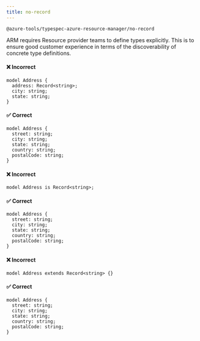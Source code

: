 ```yaml
---
title: no-record
---
```


```text title=- Full name-
@azure-tools/typespec-azure-resource-manager/no-record
```

ARM requires Resource provider teams to define types explicitly. This is to ensure good customer experience in terms of the discoverability of concrete type definitions.

#### ❌ Incorrect

```tsp
model Address {
  address: Record<string>;
  city: string;
  state: string;
}
```

#### ✅ Correct

```tsp
model Address {
  street: string;
  city: string;
  state: string;
  country: string;
  postalCode: string;
}
```

#### ❌ Incorrect

```tsp
model Address is Record<string>;
```

#### ✅ Correct

```tsp
model Address {
  street: string;
  city: string;
  state: string;
  country: string;
  postalCode: string;
}
```

#### ❌ Incorrect

```tsp
model Address extends Record<string> {}
```

#### ✅ Correct

```tsp
model Address {
  street: string;
  city: string;
  state: string;
  country: string;
  postalCode: string;
}
```
